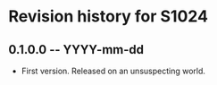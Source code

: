 # Revision history for S1024

## 0.1.0.0 -- YYYY-mm-dd

* First version. Released on an unsuspecting world.
